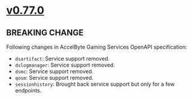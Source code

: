 # [v0.77.0]

## BREAKING CHANGE

Following changes in AccelByte Gaming Services OpenAPI specification:

- `dsartifact`: Service support removed.
- `dslogmanager`: Service support removed.
- `dsmc`: Service support removed.
- `qosm`: Service support removed.
- `sessionhistory`: Brought back service support but only for a few endpoints.

[v0.77.0]: https://github.com/AccelByte/accelbyte-python-sdk/compare/v0.76.0..v0.77.0
